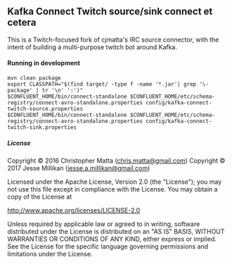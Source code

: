## Kafka Connect Twitch source/sink connect et cetera

This is a Twitch-focused fork of cjmatta's IRC source connector, with the intent of building a multi-purpose twitch bot around Kafka.

#### Running in development

```
mvn clean package
export CLASSPATH="$(find target/ -type f -name '*.jar'| grep '\-package' | tr '\n' ':')"
$CONFLUENT_HOME/bin/connect-standalone $CONFLUENT_HOME/etc/schema-registry/connect-avro-standalone.properties config/kafka-connect-twitch-source.properties
$CONFLUENT_HOME/bin/connect-standalone $CONFLUENT_HOME/etc/schema-registry/connect-avro-standalone.properties config/kafka-connect-twitch-sink.properties
```

##### License
Copyright © 2016 Christopher Matta (chris.matta@gmail.com)
Copyright © 2017 Jesse Millikan (jesse.a.millikan@gmail.com)

Licensed under the Apache License, Version 2.0 (the "License"); you may not use this file except in compliance with the License. You may obtain a copy of the License at

http://www.apache.org/licenses/LICENSE-2.0

Unless required by applicable law or agreed to in writing, software distributed under the License is distributed on an "AS IS" BASIS, WITHOUT WARRANTIES OR CONDITIONS OF ANY KIND, either express or implied. See the License for the specific language governing permissions and limitations under the License.